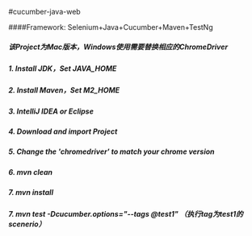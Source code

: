 #cucumber-java-web

####Framework: Selenium+Java+Cucumber+Maven+TestNg

##### 该Project为Mac版本，Windows使用需要替换相应的ChromeDriver
##### 1. Install JDK，Set JAVA_HOME
##### 2. Install Maven，Set M2_HOME
#####  3. IntelliJ IDEA or Eclipse
#####  4. Download and import Project
#####  5. Change the 'chromedriver' to match your chrome version
#####  6. mvn clean
#####  7. mvn install
#####  7. mvn test -Dcucumber.options="--tags @test1" （执行tag为test1的scenerio）